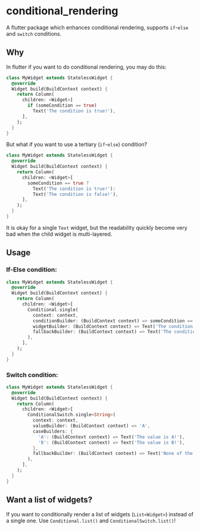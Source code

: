 # conditional_rendering

A flutter package which enhances conditional rendering, supports `if`-`else` and `switch` conditions.

## Why

In flutter if you want to do conditional rendering, you may do this:

```dart
class MyWidget extends StatelessWidget {
  @override
  Widget build(BuildContext context) {
    return Column(
      children: <Widget>[
        if (someCondition == true)
          Text('The condition is true!'),
      ],
    );
  }
}
```

But what if you want to use a tertiary (`if`-`else`) condition?

```dart
class MyWidget extends StatelessWidget {
  @override
  Widget build(BuildContext context) {
    return Column(
      children: <Widget>[
        someCondition == true ?
          Text('The condition is true!'):
          Text('The condition is false!'),
      ],
    );
  }
}
```

It is okay for a single `Text` widget, but the readability quickly become very bad when the child widget is multi-layered.

## Usage

### If-Else condition:

```dart
class MyWidget extends StatelessWidget {
  @override
  Widget build(BuildContext context) {
    return Column(
      children: <Widget>[
        Conditional.single(
          context: context,
          conditionBuilder: (BuildContext context) => someCondition == true,
          widgetBuilder: (BuildContext context) => Text('The condition is true!'),
          fallbackBuilder: (BuildContext context) => Text('The condition is false!'),
        ),
      ],
    );
  }
}
```

### Switch condition:

```dart
class MyWidget extends StatelessWidget {
  @override
  Widget build(BuildContext context) {
    return Column(
      children: <Widget>[
        ConditionalSwitch.single<String>(
          context: context,
          valueBuilder: (BuildContext context) => 'A',
          caseBuilders: {
            'A': (BuildContext context) => Text('The value is A!'),
            'B': (BuildContext context) => Text('The value is B!'),
          },
          fallbackBuilder: (BuildContext context) => Text('None of the cases matched!'),
        ),
      ],
    );
  }
}
```

## Want a list of widgets?

If you want to conditionally render a list of widgets (`List<Widget>`) instead of a single one. Use `Conditional.list()` and `ConditionalSwitch.list()`!
